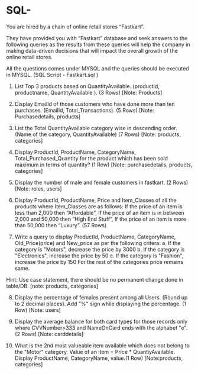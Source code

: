 # SQL-

You are hired by a chain of online retail stores “Fastkart”. 

They have provided you with “Fastkart” database and seek answers to the following queries as the results from these queries will help the company in making data-driven decisions that will impact the overall growth of the online retail stores.

All the questions comes under MYSQL and the queries should be executed in MYSQL. (SQL Script  - Fastkart.sql )

1. List Top 3 products based on QuantityAvailable. (productid, productname,
QuantityAvailable ). (3 Rows) [Note: Products]

2. Display EmailId of those customers who have done more than ten purchases. (EmailId,
Total_Transactions).
(5 Rows) [Note: Purchasedetails, products]

3. List the Total QuantityAvailable category wise in descending order. (Name of the category,
QuantityAvailable)
(7 Rows) [Note: products, categories]

4. Display ProductId, ProductName, CategoryName, Total_Purchased_Quantity for the product
which has been sold maximum in terms of quantity?
(1 Row) [Note: purchasedetails, products, categories]

5. Display the number of male and female customers in fastkart. (2 Rows)
[Note: roles, users]

6. Display ProductId, ProductName, Price and Item_Classes of all the
products where Item_Classes are as follows:
If the price of an item is less than 2,000 then “Affordable”,
If the price of an item is in between 2,000 and 50,000 then “High End Stuff”,
If the price of an item is more than 50,000 then “Luxury”.
(57 Rows)

7. Write a query to display ProductId, ProductName, CategoryName, Old_Price(price) and New_price as per the following critera:
   a. If the category is "Motors", decrease the price by 3000
   b. If the category is "Electronics", increase the price by 50
   c. If the category is "Fashion", increase the price by 150
   For the rest of the categories price remains same. 

Hint: Use case statement, there should be no permanent change done in table/DB. [note: products, categories]

8. Display the percentage of females present among all Users. (Round up to 2 decimal places). Add "%" sign while displaying the percentage. (1 Row) [Note: users]

9. Display the average balance for both card types for those records only where CVVNumber>333 and NameOnCard ends with the alphabet "e". (2 Rows) [Note: carddetails]

10. What is the 2nd most valueable item available which does not belong to the "Motor" category. Value of an item = Price * QuantiyAvailable. Display ProductName, CategoryName, value.(1 Row) [Note:products, categories]
